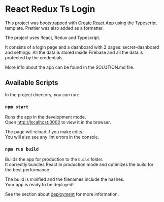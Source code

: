 # React Redux Ts Login

This project was bootstrapped with [Create React App](https://github.com/facebook/create-react-app) using the Typescript template. Prettier was also added as a formatter.

The project uses React, Redux and Typescript.

It consists of a login page and a dashboard with 2 pages: secret-dashboard and settings. All the data is stored inside Firebase and all the data is protected by the credentials.

More info about the app can be found in the SOLUTION.md file.

## Available Scripts

In the project directory, you can run:

### `npm start`

Runs the app in the development mode.\
Open [http://localhost:3000](http://localhost:3000) to view it in the browser.

The page will reload if you make edits.\
You will also see any lint errors in the console.

### `npm run build`

Builds the app for production to the `build` folder.\
It correctly bundles React in production mode and optimizes the build for the best performance.

The build is minified and the filenames include the hashes.\
Your app is ready to be deployed!

See the section about [deployment](https://facebook.github.io/create-react-app/docs/deployment) for more information.
